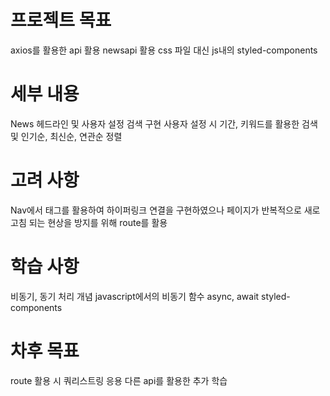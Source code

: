 # 프로젝트 목표
axios를 활용한 api 활용
newsapi 활용
css 파일 대신 js내의 styled-components

# 세부 내용
News 헤드라인 및 사용자 설정 검색 구현
사용자 설정 시 기간, 키워드를 활용한 검색 및 인기순, 최신순, 연관순 정렬

# 고려 사항
Nav에서<a> 태그를 활용하여 하이퍼링크 연결을 구현하였으나 페이지가 반복적으로 새로고침 되는 현상을 방지를 위해 route를 활용

# 학습 사항
비동기, 동기 처리 개념
javascript에서의 비동기 함수 async, await
styled-components

# 차후 목표
route 활용 시 쿼리스트링 응용
다른 api를 활용한 추가 학습